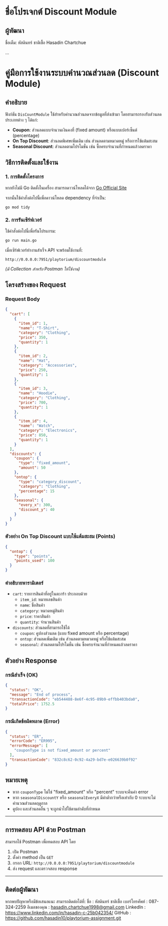 # ชื่อโปรเจกต์ Discount Module

## ผู้พัฒนา

ชื่อเต็ม: หัสดินทร์ ชาติเชื้อ Hasadin Chartchue

...


# คู่มือการใช้งานระบบคำนวณส่วนลด (Discount Module)

## คำอธิบาย
ฟังก์ชัน `DisCountModule` ใช้สำหรับคำนวณส่วนลดจากข้อมูลที่ส่งเข้ามา โดยสามารถรองรับส่วนลดประเภทต่าง ๆ ได้แก่:
- **Coupon**: ส่วนลดแบบจำนวนเงินคงที่ (fixed amount) หรือแบบเปอร์เซ็นต์ (percentage)
- **On Top Discount**: ส่วนลดพิเศษเพิ่มเติม เช่น ส่วนลดตามหมวดหมู่ หรือการใช้แต้มสะสม
- **Seasonal Discount**: ส่วนลดตามโปรโมชั่น เช่น ซื้อครบจำนวนที่กำหนดแล้วลดราคา

## วิธีการติดตั้งและใช้งาน

### 1. การติดตั้งโครงการ
หากยังไม่มี Go ติดตั้งในเครื่อง สามารถดาวน์โหลดได้จาก [Go Official Site](https://go.dev/dl/)

จากนั้นใช้คำสั่งต่อไปนี้เพื่อดาวน์โหลด dependency ที่จำเป็น:
```sh
go mod tidy
```

### 2. การรันเซิร์ฟเวอร์
ใช้คำสั่งต่อไปนี้เพื่อรันโปรแกรม:
```sh
go run main.go
```

เมื่อเซิร์ฟเวอร์ทำงานสำเร็จ API จะพร้อมใช้งานที่:
```
http://0.0.0.0:7951/playtorium/discountmodule
```

*(มี Collection สำหรับ Postman ให้ใช้งาน)*

## โครงสร้างของ Request

### Request Body
```json
{
  "cart": [
    {
      "item_id": 1,
      "name": "T-Shirt",
      "category": "Clothing",
      "price": 350,
      "quantity": 1
    },
    {
      "item_id": 2,
      "name": "Hat",
      "category": "Accessories",
      "price": 250,
      "quantity": 1
    },
    {
      "item_id": 3,
      "name": "Hoodie",
      "category": "Clothing",
      "price": 700,
      "quantity": 1
    },
    {
      "item_id": 4,
      "name": "Watch",
      "category": "Electronics",
      "price": 850,
      "quantity": 1
    }
  ],
  "discounts": {
    "coupon": {
      "type": "fixed_amount",
      "amount": 50
    },
    "ontop": {
      "type": "category_discount",
      "category": "Clothing",
      "percentage": 15
    },
    "seasonal": {
      "every_x": 300,
      "discount_y": 40
    }
  }
}
```

### ตัวอย่าง On Top Discount แบบใช้แต้มสะสม (Points)
```json
{
  "ontop": {
    "type": "points",
    "points_used": 100
  }
}
```

### คำอธิบายพารามิเตอร์
- `cart`: รายการสินค้าที่อยู่ในตะกร้า ประกอบด้วย
  - `item_id`: หมายเลขสินค้า
  - `name`: ชื่อสินค้า
  - `category`: หมวดหมู่สินค้า
  - `price`: ราคาสินค้า
  - `quantity`: จำนวนสินค้า
- `discounts`: ส่วนลดที่สามารถใช้ได้
  - `coupon`: คูปองส่วนลด (แบบ fixed amount หรือ percentage)
  - `ontop`: ส่วนลดเพิ่มเติม เช่น ส่วนลดตามหมวดหมู่ หรือใช้แต้มสะสม
  - `seasonal`: ส่วนลดตามโปรโมชั่น เช่น ซื้อครบจำนวนที่กำหนดแล้วลดราคา

## ตัวอย่าง Response

### กรณีสำเร็จ (OK)
```json
{
  "status": "OK",
  "message": "End of process",
  "transactionCode": "eb544488-8e6f-4c95-89b9-effbb403bda0",
  "totalPrice": 1752.5
}
```

### กรณีเกิดข้อผิดพลาด (Error)
```json
{
  "status": "ER",
  "errorCode": "ER995",
  "errorMessage": [
    "couponType is not fixed_amount or percent"
  ],
  "transactionCode": "832c8c62-0c92-4a29-bd7e-e026639b0f92"
}
```

## หมายเหตุ
- หาก `couponType` ไม่ใช่ "fixed_amount" หรือ "percent" ระบบจะคืนค่า error
- หาก `seasonalDiscountY` หรือ `seasonalEveryX` มีค่าต่ำกว่าหรือเท่ากับ 0 ระบบจะไม่คำนวณส่วนลดฤดูกาล
- คูปอง และส่วนลดอื่น ๆ จะถูกนำไปใช้ตามลำดับที่กำหนด

---

## การทดสอบ API ด้วย Postman
สามารถใช้ Postman เพื่อทดสอบ API โดย
1. เปิด Postman
2. ตั้งค่า method เป็น `GET`
3. กรอก URL: `http://0.0.0.0:7951/playtorium/discountmodule`
4. ส่ง request และตรวจสอบ response

---

## ติดต่อผู้พัฒนา
หากพบปัญหาหรือมีข้อเสนอแนะ สามารถติดต่อได้ที่:
ชื่อ : หัสดินทร์ ชาติเชื้อ
เบอร์โทรศัพท์ : 087-324-2259 
อีเมลของคุณ : hasadin.chartchue1998@gmail.com
LinkedIn : https://www.linkedin.com/in/hasadin-c-25b042354/
GitHub : https://github.com/hasadin10/playtorium-assignment.git